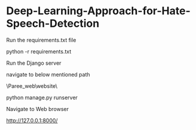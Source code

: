 # Deep-Learning-Approach-for-Hate-Speech-Detection

Run the requirements.txt file

python -r requirements.txt

Run the Django server

navigate to below mentioned path

\Paree_web\website\

python manage.py runserver

Navigate to Web browser

http://127.0.0.1:8000/
